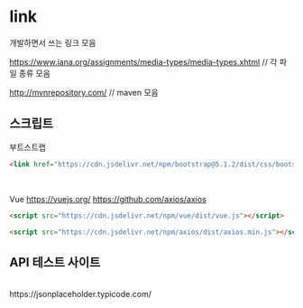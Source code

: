 # link
개발하면서 쓰는 링크 모음


https://www.iana.org/assignments/media-types/media-types.xhtml        // 각 파일 종류 모음
<br>

http://mvnrepository.com/ // maven 모음




## 스크립트
부트스트랩
```html
<link href="https://cdn.jsdelivr.net/npm/bootstrap@5.1.2/dist/css/bootstrap.min.css" rel="stylesheet"> 
```
<br>

Vue
https://vuejs.org/
https://github.com/axios/axios
```html
<script src="https://cdn.jsdelivr.net/npm/vue/dist/vue.js"></script>

<script src="https://cdn.jsdelivr.net/npm/axios/dist/axios.min.js"></script> <!--axios-->
```

## API 테스트 사이트  
<br>
https://jsonplaceholder.typicode.com/
